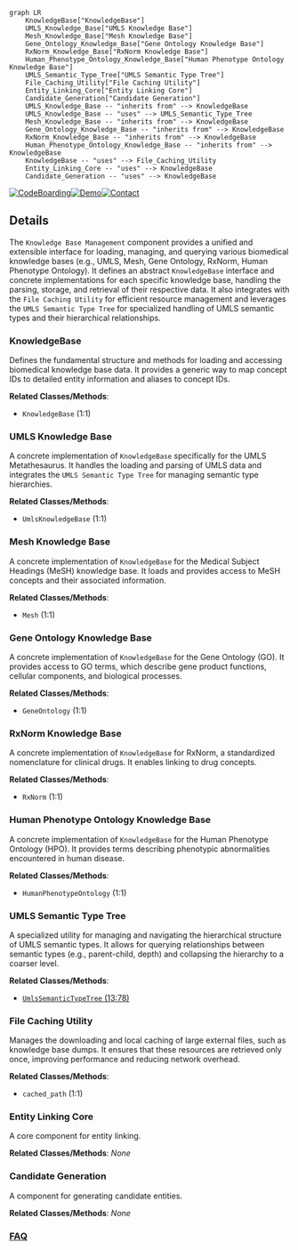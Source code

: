 ```mermaid
graph LR
    KnowledgeBase["KnowledgeBase"]
    UMLS_Knowledge_Base["UMLS Knowledge Base"]
    Mesh_Knowledge_Base["Mesh Knowledge Base"]
    Gene_Ontology_Knowledge_Base["Gene Ontology Knowledge Base"]
    RxNorm_Knowledge_Base["RxNorm Knowledge Base"]
    Human_Phenotype_Ontology_Knowledge_Base["Human Phenotype Ontology Knowledge Base"]
    UMLS_Semantic_Type_Tree["UMLS Semantic Type Tree"]
    File_Caching_Utility["File Caching Utility"]
    Entity_Linking_Core["Entity Linking Core"]
    Candidate_Generation["Candidate Generation"]
    UMLS_Knowledge_Base -- "inherits from" --> KnowledgeBase
    UMLS_Knowledge_Base -- "uses" --> UMLS_Semantic_Type_Tree
    Mesh_Knowledge_Base -- "inherits from" --> KnowledgeBase
    Gene_Ontology_Knowledge_Base -- "inherits from" --> KnowledgeBase
    RxNorm_Knowledge_Base -- "inherits from" --> KnowledgeBase
    Human_Phenotype_Ontology_Knowledge_Base -- "inherits from" --> KnowledgeBase
    KnowledgeBase -- "uses" --> File_Caching_Utility
    Entity_Linking_Core -- "uses" --> KnowledgeBase
    Candidate_Generation -- "uses" --> KnowledgeBase
```

[![CodeBoarding](https://img.shields.io/badge/Generated%20by-CodeBoarding-9cf?style=flat-square)](https://github.com/CodeBoarding/GeneratedOnBoardings)[![Demo](https://img.shields.io/badge/Try%20our-Demo-blue?style=flat-square)](https://www.codeboarding.org/demo)[![Contact](https://img.shields.io/badge/Contact%20us%20-%20contact@codeboarding.org-lightgrey?style=flat-square)](mailto:contact@codeboarding.org)

## Details

The `Knowledge Base Management` component provides a unified and extensible interface for loading, managing, and querying various biomedical knowledge bases (e.g., UMLS, Mesh, Gene Ontology, RxNorm, Human Phenotype Ontology). It defines an abstract `KnowledgeBase` interface and concrete implementations for each specific knowledge base, handling the parsing, storage, and retrieval of their respective data. It also integrates with the `File Caching Utility` for efficient resource management and leverages the `UMLS Semantic Type Tree` for specialized handling of UMLS semantic types and their hierarchical relationships.

### KnowledgeBase
Defines the fundamental structure and methods for loading and accessing biomedical knowledge base data. It provides a generic way to map concept IDs to detailed entity information and aliases to concept IDs.


**Related Classes/Methods**:

- `KnowledgeBase` (1:1)


### UMLS Knowledge Base
A concrete implementation of `KnowledgeBase` specifically for the UMLS Metathesaurus. It handles the loading and parsing of UMLS data and integrates the `UMLS Semantic Type Tree` for managing semantic type hierarchies.


**Related Classes/Methods**:

- `UmlsKnowledgeBase` (1:1)


### Mesh Knowledge Base
A concrete implementation of `KnowledgeBase` for the Medical Subject Headings (MeSH) knowledge base. It loads and provides access to MeSH concepts and their associated information.


**Related Classes/Methods**:

- `Mesh` (1:1)


### Gene Ontology Knowledge Base
A concrete implementation of `KnowledgeBase` for the Gene Ontology (GO). It provides access to GO terms, which describe gene product functions, cellular components, and biological processes.


**Related Classes/Methods**:

- `GeneOntology` (1:1)


### RxNorm Knowledge Base
A concrete implementation of `KnowledgeBase` for RxNorm, a standardized nomenclature for clinical drugs. It enables linking to drug concepts.


**Related Classes/Methods**:

- `RxNorm` (1:1)


### Human Phenotype Ontology Knowledge Base
A concrete implementation of `KnowledgeBase` for the Human Phenotype Ontology (HPO). It provides terms describing phenotypic abnormalities encountered in human disease.


**Related Classes/Methods**:

- `HumanPhenotypeOntology` (1:1)


### UMLS Semantic Type Tree
A specialized utility for managing and navigating the hierarchical structure of UMLS semantic types. It allows for querying relationships between semantic types (e.g., parent-child, depth) and collapsing the hierarchy to a coarser level.


**Related Classes/Methods**:

- <a href="https://github.com/allenai/scispacy/blob/main/scispacy/umls_semantic_type_tree.py#L13-L78" target="_blank" rel="noopener noreferrer">`UmlsSemanticTypeTree` (13:78)</a>


### File Caching Utility
Manages the downloading and local caching of large external files, such as knowledge base dumps. It ensures that these resources are retrieved only once, improving performance and reducing network overhead.


**Related Classes/Methods**:

- `cached_path` (1:1)


### Entity Linking Core
A core component for entity linking.


**Related Classes/Methods**: _None_

### Candidate Generation
A component for generating candidate entities.


**Related Classes/Methods**: _None_



### [FAQ](https://github.com/CodeBoarding/GeneratedOnBoardings/tree/main?tab=readme-ov-file#faq)